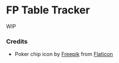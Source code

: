 # FP Table Tracker
WIP


### Credits
* Poker chip icon by [Freepik](https://www.freepik.com) from [Flaticon](https://www.flaticon.com/)
